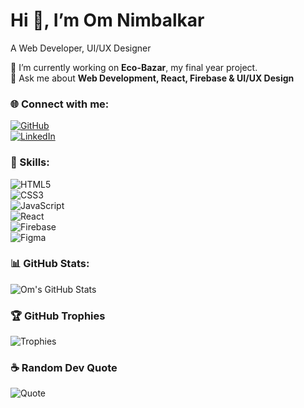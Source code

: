 # Hi 👋, I’m Om Nimbalkar  
A Web Developer, UI/UX Designer 

🔭 I’m currently working on **Eco-Bazar**, my final year project.  
💬 Ask me about **Web Development, React, Firebase & UI/UX Design**  

### 🌐 Connect with me:  
[![GitHub](https://img.shields.io/badge/GitHub-omiinimbalkar-181717?style=for-the-badge&logo=github)](https://github.com/omiinimbalkar)  
[![LinkedIn](https://img.shields.io/badge/LinkedIn-blue?style=for-the-badge&logo=linkedin)](your-linkedin-url)  

### 🚀 Skills:  
![HTML5](https://img.shields.io/badge/HTML5-E34F26?style=for-the-badge&logo=html5&logoColor=white)  
![CSS3](https://img.shields.io/badge/CSS3-1572B6?style=for-the-badge&logo=css3&logoColor=white)  
![JavaScript](https://img.shields.io/badge/JavaScript-F7DF1E?style=for-the-badge&logo=javascript&logoColor=black)  
![React](https://img.shields.io/badge/React-61DAFB?style=for-the-badge&logo=react&logoColor=black)  
![Firebase](https://img.shields.io/badge/Firebase-FFCA28?style=for-the-badge&logo=firebase&logoColor=black)  
![Figma](https://img.shields.io/badge/Figma-F24E1E?style=for-the-badge&logo=figma&logoColor=white)  


### 📊 GitHub Stats:  
![Om's GitHub Stats](https://github-readme-stats.vercel.app/api?username=omiinimbalkar&show_icons=true&theme=dark)  

### 🏆 GitHub Trophies  
![Trophies](https://github-profile-trophy.vercel.app/?username=omiinimbalkar&theme=onedark&no-bg=true&no-frame=true)

### ☕ Random Dev Quote  
![Quote](https://quotes-github-readme.vercel.app/api?type=horizontal)

